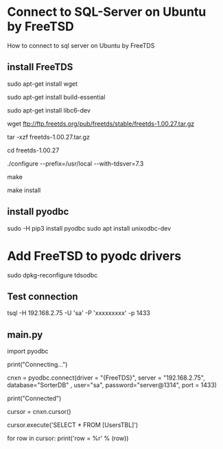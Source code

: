 # Connect to SQL-Server on Ubuntu by FreeTSD
How to connect to sql server on Ubuntu by FreeTDS

## install FreeTDS

sudo apt-get install wget

sudo apt-get install build-essential

sudo apt-get install libc6-dev

wget ftp://ftp.freetds.org/pub/freetds/stable/freetds-1.00.27.tar.gz

tar -xzf freetds-1.00.27.tar.gz

cd freetds-1.00.27

./configure --prefix=/usr/local --with-tdsver=7.3

make

make install

## install pyodbc
sudo -H pip3 install pyodbc
sudo apt install unixodbc-dev

# Add FreeTSD to pyodc drivers
sudo dpkg-reconfigure tdsodbc

## Test connection

tsql -H 192.168.2.75 -U 'sa' -P 'xxxxxxxxx' -p 1433

## main.py

import pyodbc

print("Connecting...")

cnxn = pyodbc.connect(driver = "{FreeTDS}", server = "192.168.2.75", database="SorterDB" , user="sa", password="server@1314", port = 1433)

print("Connected")

cursor = cnxn.cursor()

cursor.execute('SELECT * FROM [UsersTBL]')

for row in cursor:
    print('row = %r' % (row))


